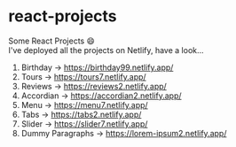 # react-projects
Some React Projects 😄 \
I've deployed all the projects on Netlify, have a look...
1. Birthday -> https://birthday99.netlify.app/
2. Tours -> https://tours7.netlify.app/
3. Reviews -> https://reviews2.netlify.app/
4. Accordian -> https://accordian2.netlify.app/
5. Menu -> https://menu7.netlify.app/
6. Tabs -> https://tabs2.netlify.app/
7. Slider -> https://slider7.netlify.app/
8. Dummy Paragraphs -> https://lorem-ipsum2.netlify.app/
